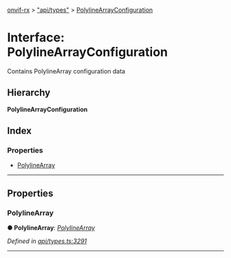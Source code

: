 [onvif-rx](../README.md) > ["api/types"](../modules/_api_types_.md) > [PolylineArrayConfiguration](../interfaces/_api_types_.polylinearrayconfiguration.md)

# Interface: PolylineArrayConfiguration

Contains PolylineArray configuration data

## Hierarchy

**PolylineArrayConfiguration**

## Index

### Properties

* [PolylineArray](_api_types_.polylinearrayconfiguration.md#polylinearray)

---

## Properties

<a id="polylinearray"></a>

###  PolylineArray

**● PolylineArray**: *[PolylineArray](_api_types_.polylinearray.md)*

*Defined in [api/types.ts:3291](https://github.com/patrickmichalina/onvif-rx/blob/d62cee9/src/api/types.ts#L3291)*

___


